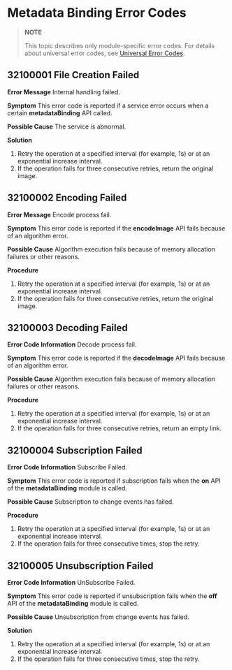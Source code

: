 # Metadata Binding Error Codes

> **NOTE**
>
> This topic describes only module-specific error codes. For details about universal error codes, see [Universal Error Codes](../errorcode-universal.md).

## 32100001 File Creation Failed 
**Error Message** 
Internal handling failed.  

**Symptom** 
This error code is reported if a service error occurs when a certain **metadataBinding** API called. 

**Possible Cause** 
The service is abnormal. 

**Solution**
1. Retry the operation at a specified interval (for example, 1s) or at an exponential increase interval. 
2. If the operation fails for three consecutive retries, return the original image. 


## 32100002 Encoding Failed 
**Error Message** 
Encode process fail.  

**Symptom** 
This error code is reported if the **encodeImage** API fails because of an algorithm error.

**Possible Cause** 
Algorithm execution fails because of memory allocation failures or other reasons. 

**Procedure** 
1. Retry the operation at a specified interval (for example, 1s) or at an exponential increase interval. 
2. If the operation fails for three consecutive retries, return the original image. 

## 32100003 Decoding Failed 
**Error Code Information** 
Decode process fail.  

**Symptom** 
This error code is reported if the **decodeImage** API fails because of an algorithm error.

**Possible Cause** 
Algorithm execution fails because of memory allocation failures or other reasons. 

**Procedure** 
1. Retry the operation at a specified interval (for example, 1s) or at an exponential increase interval. 
2. If the operation fails for three consecutive retries, return an empty link. 


## 32100004 Subscription Failed 
**Error Code Information** 
Subscribe Failed.  

**Symptom** 
This error code is reported if subscription fails when the **on** API of the **metadataBinding** module is called. 

**Possible Cause** 
Subscription to change events has failed. 

**Procedure** 
1. Retry the operation at a specified interval (for example, 1s) or at an exponential increase interval.
2. If the operation fails for three consecutive times, stop the retry.  

## 32100005 Unsubscription Failed 

**Error Code Information** 
UnSubscribe Failed.  

**Symptom** 
This error code is reported if unsubscription fails when the **off** API of the **metadataBinding** module is called. 

**Possible Cause** 
Unsubscription from change events has failed. 

**Solution**
1. Retry the operation at a specified interval (for example, 1s) or at an exponential increase interval.
2. If the operation fails for three consecutive times, stop the retry. 
